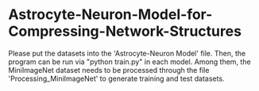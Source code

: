 # Astrocyte-Neuron-Model-for-Compressing-Network-Structures

Please put the datasets into the 'Astrocyte-Neuron Model' file. Then, the program can be run via "python train.py" in each model. Among them, the MiniImageNet dataset needs to be processed through the file 'Processing_MiniImageNet' to generate training and test datasets.
